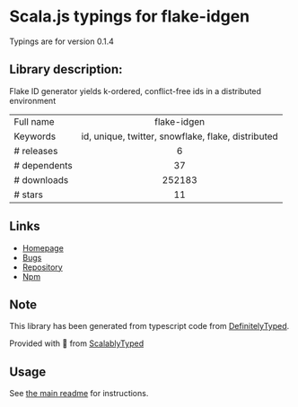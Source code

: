 
# Scala.js typings for flake-idgen

Typings are for version 0.1.4

## Library description:
Flake ID generator yields k-ordered, conflict-free ids in a distributed environment

|                    |                 |
| ------------------ | :-------------: |
| Full name          | flake-idgen |
| Keywords           | id, unique, twitter, snowflake, flake, distributed |
| # releases         | 6 |
| # dependents       | 37 |
| # downloads        | 252183 |
| # stars            | 11 |

## Links
- [Homepage](https://github.com/T-PWK/flake-idgen)
- [Bugs](https://github.com/T-PWK/flake-idgen/issues)
- [Repository](https://github.com/T-PWK/flake-idgen)
- [Npm](https://www.npmjs.com/package/flake-idgen)
    


## Note
This library has been generated from typescript code from [DefinitelyTyped](https://definitelytyped.org).

Provided with :purple_heart: from [ScalablyTyped](https://github.com/oyvindberg/ScalablyTyped)

## Usage
See [the main readme](../../readme.md) for instructions.


